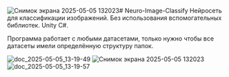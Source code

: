![Снимок экрана 2025-05-05 132023](https://github.com/user-attachments/assets/4299b08e-ebfe-4817-8cf9-7de09ce76475)# Neuro-Image-Classify
Нейросеть для классификации изображений. Без использования вспомогательных библиотек. Unity C#.

Программа работает с любыми датасетами, только нужно чтобы все датасеты имели определённую структуру папок.


![doc_2025-05-05_13-19-49](https://github.com/user-attachments/assets/c3bee842-bb81-4f7f-8e8a-37bc815a2c6c)
![Снимок экрана 2025-05-05 132023](https://github.com/user-attachments/assets/f3257a41-95ee-4d6b-a690-12380ebca944)
![doc_2025-05-05_13-19-57](https://github.com/user-attachments/assets/b7f8d949-da0f-4ac1-9062-a3d8002bfd42)

